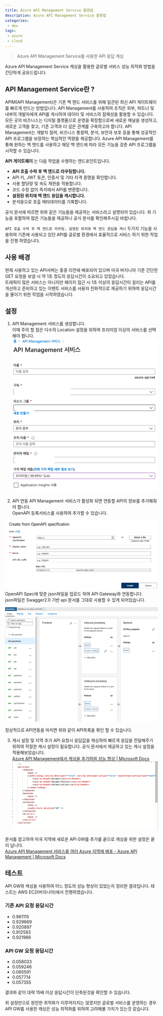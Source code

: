 ```yaml
---
title: Azure API Management Service 활용법
description: Azure API Management Service 활용법
categories:
 - dev
tags:
 - azure
 - cloud
---
```

> Azure API Management Service를 사용한 API 응답 캐싱

Azure API Management Service 캐싱을 활용한 글로벌 서비스 성능 최적화 방법을 간단하게 공유드립니다. 

## API Management Service란 ?
APIM(API Management)은 기존 백 엔드 서비스를 위해 일관된 최신 API 게이트웨이를 빠르게 만드는 방법입니다.
API Management를 사용하여 조직은 외부, 파트너 및 내부의 개발자에게 API를 게시하여 데이터 및 서비스의 잠재성을 활용할 수 있습니다. 모든 곳의 비즈니스는 디지털 플랫폼으로 운영을 확장함으로써 새로운 채널을 생성하고, 새로운 고객을 찾고, 기존 고객과 더 깊은 관계를 구축하고자 합니다. API Management는 개발자 참여, 비즈니스 통찰력, 분석, 보안과 보호 등을 통해 성공적인 API 프로그램을 보장하는 핵심적인 역량을 제공합니다. Azure API Management를 통해 원하는 백 엔드를 사용하고 해당 백 엔드에 따라 모든 기능을 갖춘 API 프로그램을 시작할 수 있습니다.

**API 게이트웨이** 는 다음 작업을 수행하는 엔드포인트입니다.
* **API 호출 수락 후 백 엔드로 라우팅합니다.**
* API 키, JWT 토큰, 인증서 및 기타 자격 증명을 확인합니다.
* 사용 할당량 및 속도 제한을 적용합니다.
* 코드 수정 없이 즉석에서 API를 변환합니다.
* **설정된 위치에 백 엔드 응답을 캐시합니다.**
* 분석용으로 호출 메타데이터를 기록합니다.

공식 문서에 따르면 위와 같은 기능들을 제공하는 서비스라고 설명되어 있습니다. 
위 기능을 포함하여 많은 기능들을 제공하니 공식 문서를 확인해주시길 바랍니다. 

`API 호출 수락 후 백 엔드로 라우팅, 설정된 위치에 백 엔드 응답을 캐시` 두가지 기능을 사용하여 기존에 사용되고 있던 API를 글로벌 환경에서 효율적으로 서비스 하기 위한 작업을 진행 하였습니다. 

## 사용 배경
현재 사용하고 있는 API서버는 홍콩 리전에 배포되어 있으며 미국 버지니아 기준 간단한 GET 요청을 보낼 시 약 1초 정도의 응답시간이 소요되고 있었습니다.   
트래픽이 많은 서비스는 아니지만 페이지 접근 시 1초 이상의 응답시간이 걸리는 API를 개선하고 준비하고 있는 이벤트 서비스를 사용자 친화적으로 제공하기 위하여 응답시간을 줄이기 위한 작업을 시작하였습니다. 

## 설정
1. API Management 서비스를 생성합니다.  
이때 주의 할 점은 다수의 Location 설정을 위하여 프리미엄 이상의 서비스를 선택해야 합니다. 
![서비스 생성](/assets/images/post/azure-api-management-service/azure-api-management-service-1.png)

2. API 연동
API Management 서비스가 활성화 되면 연동할 API의 정보를 추가해줘야 합니다.  
OpenAPI 등록서비스를 사용하여 추가할 수 있습니다.

![API 연동](/assets/images/post/azure-api-management-service/azure-api-management-service-2.png)
OpenAPI Spec에 맞춘 json파일을 업로드 하여 API Gateway와 연동합니다.  
json파일은 Swagger2.0 기반 api 문서를 그대로 사용할 수 있게 되어있습니다. 

![API 결과](/assets/images/post/azure-api-management-service/azure-api-management-service-3.png)

정상적으로 API연동을 마치면 위와 같이 API목록을 확인 할 수 있습니다. 

3. 캐시 설정 및 지역 추가
API 요청시 응답값을 캐싱하여 빠르게 응답을 전달해주기 위하여 적절한 캐시 설정이 필요합니다. 
공식 문서에서 제공하고 있는 캐시 설정을 적용해보았습니다.  
[Azure API Management에서 캐싱을 추가하여 성능 향상 | Microsoft Docs](https://docs.microsoft.com/ko-kr/azure/api-management/api-management-howto-cache) 
![캐싱 전략](/assets/images/post/azure-api-management-service/azure-api-management-service-4.png)

문서를 참고하여 미국 지역에 새로운 API GW를 추가를 끝으로 캐싱을 위한 설정은 끝이 납니다.  
[Azure API Management 서비스를 여러 Azure 지역에 배포 - Azure API Management | Microsoft Docs](https://docs.microsoft.com/ko-kr/azure/api-management/api-management-howto-deploy-multi-region)

## 테스트
API GW와 캐싱을 사용하여 어느 정도의 성능 향상이 있었는지 정리한 결과입니다. 
테스트는 AWS EC2(버지니아)에서 진행하였습니다.

### 기존 API 요청 응답시간
* 0.961115
* 0.929669 
* 0.920897
* 0.912583
* 0.921966

### API GW 요청 응답시간
* 0.058033
* 0.059246
* 0.065591
* 0.057714
* 0.057355

결과와 같이 대략 15배 이상 응답시간이 단축된것을 확인할 수 있습니다.  

위 설정만으로 완전한 최적화가 이루어지지는 않겠지만 글로벌 서비스를 운영하는 경우 API GW를 사용한 캐싱은
성능 최적화를 위하여 고려해볼 가치가 있는것 같습니다. 
